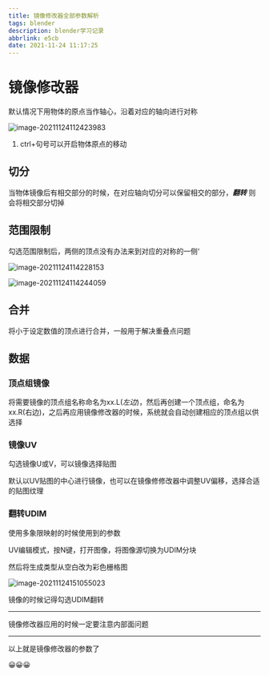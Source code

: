 ```yaml
---
title: 镜像修改器全部参数解析
tags: blender
description: blender学习记录
abbrlink: e5cb
date: 2021-11-24 11:17:25
---
```


# 镜像修改器

默认情况下用物体的原点当作轴心，沿着对应的轴向进行对称

![image-20211124112423983](https://cdn.jsdelivr.net/gh/lafew/picgo_xyz@main//img/image-20211124112423983.png)

1. ctrl+句号可以开启物体原点的移动

## 切分

当物体镜像后有相交部分的时候，在对应轴向切分可以保留相交的部分，***翻转*** 则会将相交部分切掉

## 范围限制

勾选范围限制后，两侧的顶点没有办法来到对应的对称的一侧‘

![image-20211124114228153](https://cdn.jsdelivr.net/gh/lafew/picgo_xyz@main//img/image-20211124114228153.png)

![image-20211124114244059](https://cdn.jsdelivr.net/gh/lafew/picgo_xyz@main//img/image-20211124114244059.png)

## 合并

将小于设定数值的顶点进行合并，一般用于解决重叠点问题

## 数据

### 顶点组镜像

将需要镜像的顶点组名称命名为xx.L(*左边*)，然后再创建一个顶点组，命名为xx.R(右边)，之后再应用镜像修改器的时候，系统就会自动创建相应的顶点组以供选择

### 镜像UV

勾选镜像U或V，可以镜像选择贴图

默认以UV贴图的中心进行镜像，也可以在镜像修修改器中调整UV偏移，选择合适的贴图纹理

### 翻转UDIM

使用多象限映射的时候使用到的参数

UV编辑模式，按N键，打开图像，将图像源切换为UDIM分块

然后将生成类型从空白改为彩色栅格图

![image-20211124151055023](https://cdn.jsdelivr.net/gh/lafew/picgo_xyz@main//img/image-20211124151055023.png)

镜像的时候记得勾选UDIM翻转

---

镜像修改器应用的时候一定要注意内部面问题

---

以上就是镜像修改器的参数了

😀😀😀
